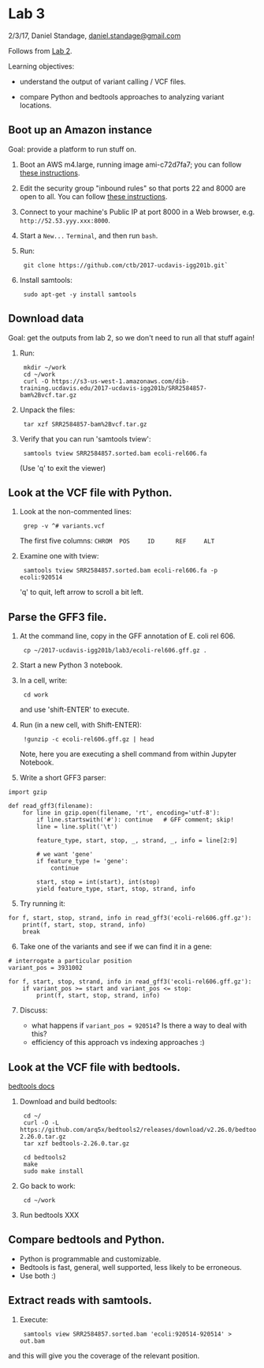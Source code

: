 # Lab 3

2/3/17, Daniel Standage, daniel.standage@gmail.com

Follows from [Lab 2](../lab2/README.md).

Learning objectives:

* understand the output of variant calling / VCF files.

* compare Python and bedtools approaches to analyzing variant locations.

## Boot up an Amazon instance

Goal: provide a platform to run stuff on.

1. Boot an AWS m4.large, running image ami-c72d7fa7; you can follow [these instructions](https://2016-feb-aws.readthedocs.io/boot.html).

2. Edit the security group "inbound rules" so that ports 22 and 8000
   are open to all. You can follow [these instructions](https://2016-feb-aws.readthedocs.io/configure-firewall.html).

3. Connect to your machine's Public IP at port 8000 in a Web browser, e.g.
   `http://52.53.yyy.xxx:8000`.

4. Start a `New...` `Terminal`, and then run `bash`.

5. Run:

        git clone https://github.com/ctb/2017-ucdavis-igg201b.git`

6. Install samtools:

        sudo apt-get -y install samtools

## Download data

Goal: get the outputs from lab 2, so we don't need to run all that stuff again!

1. Run:

        mkdir ~/work
        cd ~/work
        curl -O https://s3-us-west-1.amazonaws.com/dib-training.ucdavis.edu/2017-ucdavis-igg201b/SRR2584857-bam%2Bvcf.tar.gz
    
2. Unpack the files:

        tar xzf SRR2584857-bam%2Bvcf.tar.gz
    
3. Verify that you can run 'samtools tview':

        samtools tview SRR2584857.sorted.bam ecoli-rel606.fa

   (Use 'q' to exit the viewer)
   
## Look at the VCF file with Python.

1. Look at the non-commented lines:

        grep -v ^# variants.vcf
        
   The first five columns: `CHROM  POS     ID      REF     ALT`
   
2. Examine one with tview:

        samtools tview SRR2584857.sorted.bam ecoli-rel606.fa -p ecoli:920514
        
   'q' to quit, left arrow to scroll a bit left.
   
## Parse the GFF3 file.

1. At the command line, copy in the GFF annotation of E. coli rel 606.

        cp ~/2017-ucdavis-igg201b/lab3/ecoli-rel606.gff.gz .

2. Start a new Python 3 notebook.

3. In a cell, write:

        cd work

   and use 'shift-ENTER' to execute.

3. Run (in a new cell, with Shift-ENTER):

        !gunzip -c ecoli-rel606.gff.gz | head
        
   Note, here you are executing a shell command from within Jupyter Notebook.
   
4. Write a short GFF3 parser:

```
import gzip

def read_gff3(filename):
    for line in gzip.open(filename, 'rt', encoding='utf-8'):
        if line.startswith('#'): continue   # GFF comment; skip!
        line = line.split('\t')

        feature_type, start, stop, _, strand, _, info = line[2:9]

        # we want 'gene'
        if feature_type != 'gene':
            continue

        start, stop = int(start), int(stop)
        yield feature_type, start, stop, strand, info
```

5. Try running it:

```
for f, start, stop, strand, info in read_gff3('ecoli-rel606.gff.gz'):
    print(f, start, stop, strand, info)
    break
```

6. Take one of the variants and see if we can find it in a gene:

```
# interrogate a particular position
variant_pos = 3931002

for f, start, stop, strand, info in read_gff3('ecoli-rel606.gff.gz'):
    if variant_pos >= start and variant_pos <= stop:
        print(f, start, stop, strand, info)
```

7. Discuss:

   * what happens if `variant_pos = 920514`? Is there a way to deal with this?
   * efficiency of this approach vs indexing approaches :)

## Look at the VCF file with bedtools.

[bedtools docs](https://bedtools.readthedocs.io/en/latest/)

1. Download and build bedtools:

        cd ~/
        curl -O -L https://github.com/arq5x/bedtools2/releases/download/v2.26.0/bedtools-2.26.0.tar.gz
        tar xzf bedtools-2.26.0.tar.gz
        
        cd bedtools2
        make
        sudo make install
        
2. Go back to work:

        cd ~/work
        
        
3. Run bedtools XXX

## Compare bedtools and Python.

* Python is programmable and customizable.
* Bedtools is fast, general, well supported, less likely to be erroneous.
* Use both :)

## Extract reads with samtools.

1. Execute:

        samtools view SRR2584857.sorted.bam 'ecoli:920514-920514' > out.bam
        
and this will give you the coverage of the relevant position.
